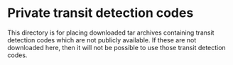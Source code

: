 # Private transit detection codes

This directory is for placing downloaded tar archives containing transit
detection codes which are not publicly available. If these are not downloaded
here, then it will not be possible to use those transit detection codes.


